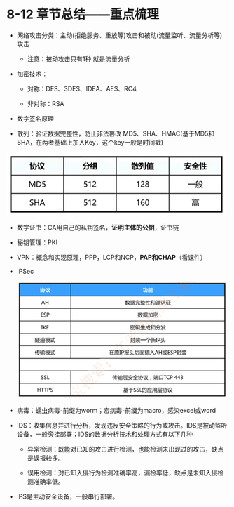 # 8-12 章节总结——重点梳理

- 网络攻击分类：主动(拒绝服务、重放等)攻击和被动(流量监听、流量分析等)攻击
  - 注意：被动攻击只有1种 就是流量分析

- 加密技术：

  - 对称：DES、3DES、IDEA、AES、RC4

  - 非对称：RSA

- 数字签名原理

- 散列：验证数据完整性，防止非法篡改  MD5、SHA、HMAC(基于MD5和SHA，在两者基础上加入Key，这个key一般是时间戳)

![image-20230315214209522](./assets/image-20230315214209522.png)

- 数字证书：CA用自己的私钥签名，**证明主体的公钥**，证书链

- 秘钥管理：PKI

- VPN：概念和实现原理，PPP，LCP和NCP，**PAP和CHAP**（看课件）

- IPSec

  ![image-20230315214431076](./assets/image-20230315214431076.png)

- 病毒：蠕虫病毒-前缀为worm；宏病毒-前缀为macro，感染excel或word

- IDS：收集信息并进行分析，发现违反安全策略的行为或攻击。IDS是被动监听设备，一般旁挂部署；IDS的数据分析技术和处理方式有以下几种

  - 异常检测：既能对已知的攻击进行检测，也能检测未出现过的攻击，缺点是误报较多。

  - 误用检测：对已知入侵行为检测准确率高，漏检率低，缺点是未知入侵检测准确率低。

- IPS是主动安全设备，一般串行部署。